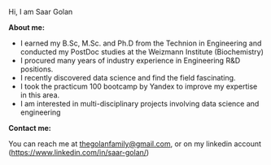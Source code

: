 Hi, I am Saar Golan

<b> About me: </b>
- I earned my B.Sc, M.Sc. and Ph.D from the Technion in Engineering and conducted my PostDoc studies at the Weizmann Institute (Biochemistry)
- I procured many years of industry experience in Engineering R&D positions.
- I recently discovered data science and find the field fascinating.
- I took the practicum 100 bootcamp by Yandex to improve my expertise in this area.
- I am interested in multi-disciplinary projects involving data science and engineering

<b> Contact me: </b>

You can reach me at thegolanfamily@gmail.com, or on my linkedin account (https://www.linkedin.com/in/saar-golan/)
